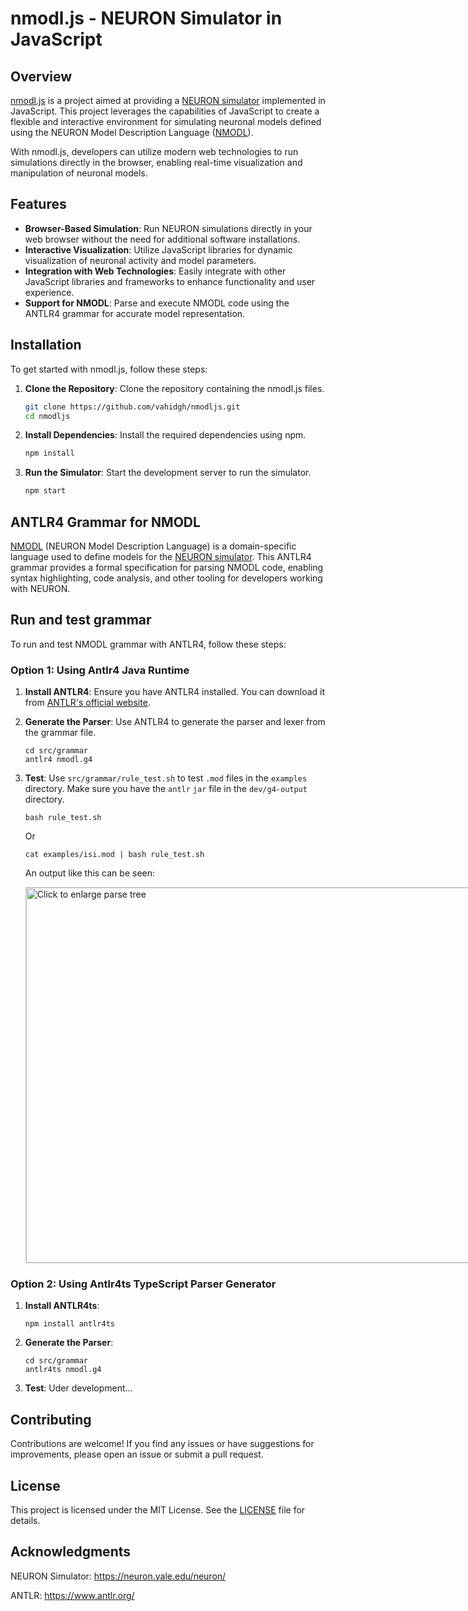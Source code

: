 # nmodl.js - NEURON Simulator in JavaScript

## Overview

[nmodl.js](https://github.com/vahidgh/nmodljs) is a project aimed at providing a [NEURON simulator](http://neuron.yale.edu/neuron/)  implemented in JavaScript. This project leverages the capabilities of JavaScript to create a flexible and interactive environment for simulating neuronal models defined using the NEURON Model Description Language ([NMODL](https://www.neuron.yale.edu/neuron/static/docs/help/neuron/nmodl/nmodl.html)). 

With nmodl.js, developers can utilize modern web technologies to run simulations directly in the browser, enabling real-time visualization and manipulation of neuronal models.

## Features

- **Browser-Based Simulation**: Run NEURON simulations directly in your web browser without the need for additional software installations.
- **Interactive Visualization**: Utilize JavaScript libraries for dynamic visualization of neuronal activity and model parameters.
- **Integration with Web Technologies**: Easily integrate with other JavaScript libraries and frameworks to enhance functionality and user experience.
- **Support for NMODL**: Parse and execute NMODL code using the ANTLR4 grammar for accurate model representation.

## Installation

To get started with nmodl.js, follow these steps:

1. **Clone the Repository**: Clone the repository containing the nmodl.js files.

   ```bash
   git clone https://github.com/vahidgh/nmodljs.git
   cd nmodljs
   ```

2. **Install Dependencies**: Install the required dependencies using npm.
   
    ```bash
    npm install
    ```

3. **Run the Simulator**: Start the development server to run the simulator.

    ```bash
    npm start
    ```



## ANTLR4 Grammar for NMODL

[NMODL](https://www.neuron.yale.edu/neuron/static/docs/help/neuron/nmodl/nmodl.html) (NEURON Model Description Language) is a domain-specific language used to define models for the [NEURON simulator](http://neuron.yale.edu/neuron/). This ANTLR4 grammar provides a formal specification for parsing NMODL code, enabling syntax highlighting, code analysis, and other tooling for developers working with NEURON.


## Run and test grammar

To run and test NMODL grammar with ANTLR4, follow these steps:

### Option 1: Using Antlr4 Java Runtime

1. **Install ANTLR4**: Ensure you have ANTLR4 installed. You can download it from [ANTLR's official website](https://www.antlr.org/download.html).

2. **Generate the Parser**: Use ANTLR4 to generate the parser and lexer from the grammar file.

   ```
   cd src/grammar
   antlr4 nmodl.g4
   ```

3. **Test**: Use `src/grammar/rule_test.sh` to test `.mod` files in the `examples` directory.
   Make sure you have the `antlr` `jar` file in the `dev/g4-output` directory.

   ```
   bash rule_test.sh
   ```
   Or
   ```
   cat examples/isi.mod | bash rule_test.sh
   ```

   An output like this can be seen:

   <div 
      style="width: 800px; height: 600px; overflow-x: auto; overflow-y: hidden; border: 1px solid #ccc; cursor: pointer;" 
      onclick="window.open('antlr4_parse_tree_isi.svg', '_blank');"
   >
      <img 
         src="antlr4_parse_tree_isi.svg" 
         style="width: auto; height: 100%;"
         alt="Click to enlarge parse tree"
      />
   </div>


### Option 2: Using Antlr4ts TypeScript Parser Generator

1. **Install ANTLR4ts**: 
   ```
   npm install antlr4ts
   ```

2. **Generate the Parser**: 

   ```
   cd src/grammar
   antlr4ts nmodl.g4
   ```

3. **Test**: Uder development...
   
## Contributing

Contributions are welcome! If you find any issues or have suggestions for improvements, please open an issue or submit a pull request.

## License

This project is licensed under the MIT License. See the [LICENSE](https://github.com/vahidgh/nmodljs/LICENSE) file for details.

## Acknowledgments

NEURON Simulator: https://neuron.yale.edu/neuron/

ANTLR: https://www.antlr.org/
